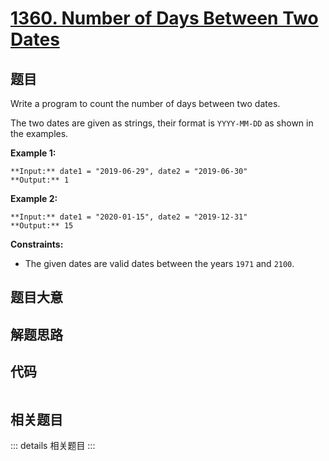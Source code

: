 # [1360. Number of Days Between Two Dates](https://leetcode.com/problems/number-of-days-between-two-dates)

## 题目

Write a program to count the number of days between two dates.

The two dates are given as strings, their format is `YYYY-MM-DD` as shown in
the examples.



**Example 1:**

    
    
    **Input:** date1 = "2019-06-29", date2 = "2019-06-30"
    **Output:** 1
    

**Example 2:**

    
    
    **Input:** date1 = "2020-01-15", date2 = "2019-12-31"
    **Output:** 15
    



**Constraints:**

  * The given dates are valid dates between the years `1971` and `2100`.


## 题目大意

## 解题思路

## 代码

```javascript

```

## 相关题目

::: details 相关题目
:::
